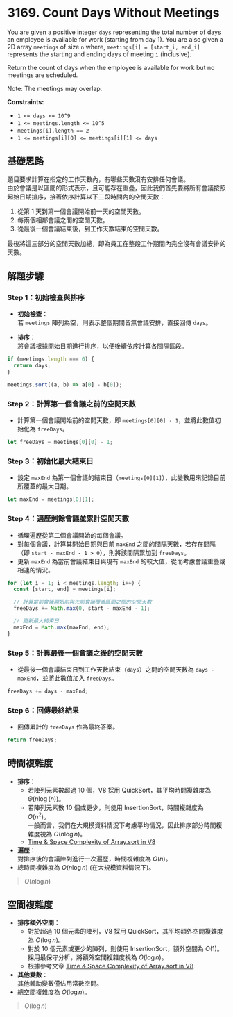 # 3169. Count Days Without Meetings

You are given a positive integer `days` representing the total number of days an employee is available for work (starting from day 1). 
You are also given a 2D array `meetings` of size `n` where, 
`meetings[i] = [start_i, end_i]` represents the starting and ending days of meeting `i` (inclusive).

Return the count of days when the employee is available for work but no meetings are scheduled.

Note: The meetings may overlap.

**Constraints:**

- `1 <= days <= 10^9`
- `1 <= meetings.length <= 10^5`
- `meetings[i].length == 2`
- `1 <= meetings[i][0] <= meetings[i][1] <= days`

## 基礎思路

題目要求計算在指定的工作天數內，有哪些天數沒有安排任何會議。  
由於會議是以區間的形式表示，且可能存在重疊，因此我們首先要將所有會議按照起始日期排序，接著依序計算以下三段時間內的空閒天數：

1. 從第 1 天到第一個會議開始前一天的空閒天數。
2. 每兩個相鄰會議之間的空閒天數。
3. 從最後一個會議結束後，到工作天數結束的空閒天數。

最後將這三部分的空閒天數加總，即為員工在整段工作期間內完全沒有會議安排的天數。

## 解題步驟

### Step 1：初始檢查與排序

- **初始檢查**：  
  若 `meetings` 陣列為空，則表示整個期間皆無會議安排，直接回傳 `days`。

- **排序**：  
  將會議根據開始日期進行排序，以便後續依序計算各間隔區段。

```typescript
if (meetings.length === 0) {
  return days;
}

meetings.sort((a, b) => a[0] - b[0]);
```

### Step 2：計算第一個會議之前的空閒天數

- 計算第一個會議開始前的空閒天數，即 `meetings[0][0] - 1`，並將此數值初始化為 `freeDays`。

```typescript
let freeDays = meetings[0][0] - 1;
```

### Step 3：初始化最大結束日

- 設定 `maxEnd` 為第一個會議的結束日（`meetings[0][1]`），此變數用來記錄目前所覆蓋的最大日期。

```typescript
let maxEnd = meetings[0][1];
```

### Step 4：遍歷剩餘會議並累計空閒天數

- 循環遍歷從第二個會議開始的每個會議。
- 對每個會議，計算其開始日期與目前 `maxEnd` 之間的間隔天數，若存在間隔（即 `start - maxEnd - 1 > 0`），則將該間隔累加到 `freeDays`。
- 更新 `maxEnd` 為當前會議結束日與現有 `maxEnd` 的較大值，從而考慮會議重疊或相連的情況。

```typescript
for (let i = 1; i < meetings.length; i++) {
  const [start, end] = meetings[i];

  // 計算當前會議開始前與先前會議覆蓋區間之間的空閒天數
  freeDays += Math.max(0, start - maxEnd - 1);

  // 更新最大結束日
  maxEnd = Math.max(maxEnd, end);
}
```

### Step 5：計算最後一個會議之後的空閒天數

- 從最後一個會議結束日到工作天數結束（`days`）之間的空閒天數為 `days - maxEnd`，並將此數值加入 `freeDays`。

```typescript
freeDays += days - maxEnd;
```

### Step 6：回傳最終結果

- 回傳累計的 `freeDays` 作為最終答案。

```typescript
return freeDays;
```

## 時間複雜度

- **排序**：
    - 若陣列元素數超過 10 個，V8 採用 QuickSort，其平均時間複雜度為 $Θ(n \log(n))$。
    - 若陣列元素數 10 個或更少，則使用 InsertionSort，時間複雜度為 $O(n^2)$。  
      一般而言，我們在大規模資料情況下考慮平均情況，因此排序部分時間複雜度視為 $O(n \log n)$。
    - [Time & Space Complexity of Array.sort in V8](https://blog.shovonhasan.com/time-space-complexity-of-array-sort-in-v8/)
- **遍歷**：  
  對排序後的會議陣列進行一次遍歷，時間複雜度為 $O(n)$。
- 總時間複雜度為 $O(n \log n)$ (在大規模資料情況下)。

> $O(n \log n)$

## 空間複雜度

- **排序額外空間**：
    - 對於超過 10 個元素的陣列，V8 採用 QuickSort，其平均額外空間複雜度為 $O(\log n)$。
    - 對於 10 個元素或更少的陣列，則使用 InsertionSort，額外空間為 $O(1)$。  
      採用最保守分析，將額外空間複雜度視為 $O(\log n)$。
    - 根據參考文章 [Time & Space Complexity of Array.sort in V8](https://blog.shovonhasan.com/time-space-complexity-of-array-sort-in-v8/)
- **其他變數**：  
  其他輔助變數僅佔用常數空間。
- 總空間複雜度為 $O(\log n)$。

> $O(\log n)$
